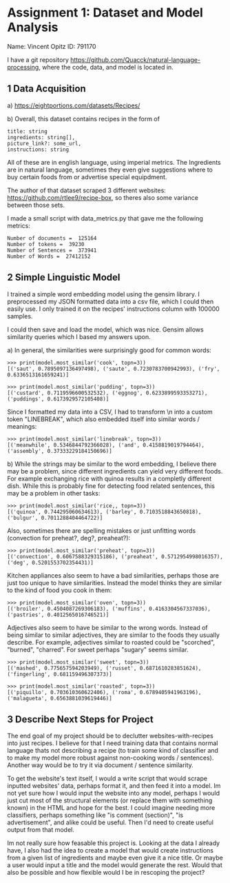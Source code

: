 # Assignment 1: Dataset and Model Analysis

Name: Vincent Opitz
ID: 791170

I have a git repository https://github.com/Quacck/natural-language-processing, where the code, data, and model is located in.

## 1 Data Acquisition

a)
https://eightportions.com/datasets/Recipes/

b)
Overall, this dataset contains recipes in the form of 

    title: string
    ingredients: string[],
    picture_link?: some_url,
    instructions: string

All of these are in english language, using imperial metrics. The Ingredients are in natural language, sometimes they even give suggestions where to buy certain foods from or advertise special equipdment.

The author of that dataset scraped 3 different websites: https://github.com/rtlee9/recipe-box, so theres also some variance between those sets.

I made a small script with data_metrics.py that gave me the following metrics:

    Number of documents =  125164
    Number of tokens =  39230
    Number of Sentences =  373941
    Number of Words =  27412152

## 2 Simple Linguistic Model

I trained a simple word embedding model using the gensim library. I preprocessed my JSON formatted data into a csv file, which I could then easily use. I only trained it on the recipes' instructions column with 100000 samples.

I could then save and load the model, which was nice. Gensim allows similarity queries which I based my answers upon.

a) In general, the similarities were surprisingly good for common words:

    >>> print(model.most_similar('cook', topn=3))
    [('saut', 0.7895097136497498), ('saute', 0.7230783700942993), ('fry', 0.6336513161659241)]

    >>> print(model.most_similar('pudding', topn=3))
    [('custard', 0.7119596600532532), ('eggnog', 0.6233899593353271), ('puddings', 0.6173929572105408)]

Since I formatted my data into a CSV, I had to transform \n into a custom token "LINEBREAK", which also embedded itself into similar words  / meanings: 

    >>> print(model.most_similar('linebreak', topn=3))
    [('meanwhile', 0.5346844792366028), ('and', 0.4158819019794464), ('assembly', 0.37333229184150696)]

b) While the strings may be similar to the word embedding, I believe there may be a problem, since different ingredients can yield very different foods.
For example exchanging rice with quinoa results in a completly different dish. While this is probably fine for detecting food related sentences, this may be a problem in other tasks:

    >>> print(model.most_similar('rice,, topn=3))
    [('quinoa', 0.744295060634613), ('barley', 0.7103518843650818), ('bulgur', 0.7011288404464722)]

Also, sometimes there are spelling mistakes or just unfitting words (convection for preheat?, deg?, preaheat?):

    >>> print(model.most_similar('preheat', topn=3))
    [('convection', 0.6067588329315186), ('preaheat', 0.5712954998016357), ('deg', 0.5201553702354431)]

Kitchen appliances also seem to have a bad similarities, perhaps those are just too unique to have similarities. Instead the model thinks they are similar to the kind of food you cook in them:

    >>> print(model.most_similar('oven', topn=3))
    [('broiler', 0.4504087269306183), ('muffins', 0.4163304567337036), ('pastries', 0.4012565016746521)]

Adjectives also seem to have be similar to the wrong words. Instead of being similar to similar adjectives, they are similar to the foods they usually describe. For example, adjectives similar to roasted could be "scorched", "burned", "charred". For sweet perhaps "sugary" seems similar.

    >>> print(model.most_similar('sweet', topn=3))
    [('mashed', 0.775657594203949), ('russet', 0.6871610283851624), ('fingerling', 0.681159496307373)]

    >>> print(model.most_similar('roasted', topn=3))
    [('piquillo', 0.703610360622406), ('roma', 0.6789405941963196), ('malagueta', 0.6563881039619446)]

## 3  Describe Next Steps for Project

The end goal of my project should be to declutter websites-with-recipes into just recipes. I believe for that I need training data that contains normal language thats not describing a recipe (to train some kind of classifier and to make my model more robust against non-cooking words / sentences). Another way would be to try it via document / sentence similarity.

To get the website's text itself, I would a write script that would scrape inputted websites' data, perhaps format it, and then feed it into a model.
Im not yet sure how I would input the website into any model, perhaps I would just cut most of the structural elements (or replace them with something known) in the HTML and hope for the best.
I could imagine needing more classifiers, perhaps something like "is comment (section)", "is advertisement", and alike could be useful. 
Then I'd need to create useful output from that model. 

Im not really sure how feasable this project is. Looking at the data I already have, I also had the idea to create a model that would create instructions from a given list of ingredients and maybe even give it a nice title. Or maybe a user would input a title and the model would generate the rest. Would that also be possible and how flexible would I be in rescoping the project?